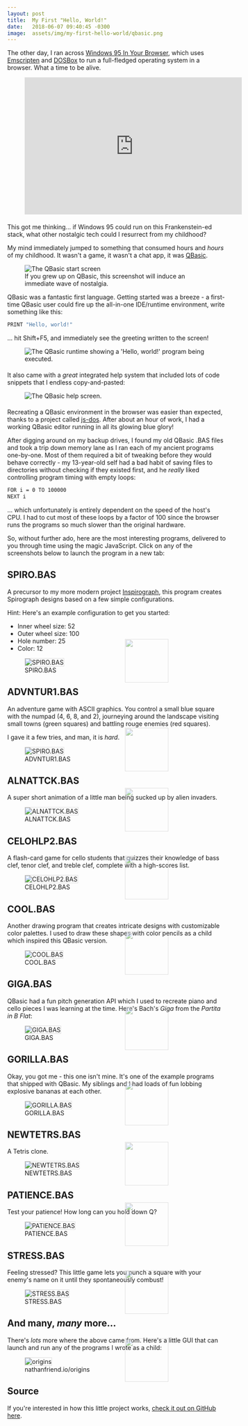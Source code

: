 ```yaml
---
layout: post
title:  My First "Hello, World!"
date:   2018-06-07 09:40:45 -0300
image:  assets/img/my-first-hello-world/qbasic.png
---
```


The other day, I ran across [Windows 95 In Your Browser](https://win95.ajf.me/), which uses [Emscripten](https://github.com/kripken/emscripten) and [DOSBox](https://www.dosbox.com/download.php?main=1) to run a full-fledged operating system in a browser. What a time to be alive.

<figure style="margin-bottom: 20px;">
    <iframe width="500" height="315" src="https://www.youtube.com/embed/qu32fBkiHFE" frameborder="0" allow="autoplay; encrypted-media" allowfullscreen></iframe>
</figure>

This got me thinking... if Windows 95 could run on this Frankenstein-ed stack, what other nostalgic tech could I resurrect from my childhood?

My mind immediately jumped to something that consumed hours and _hours_ of my childhood. It wasn't a game, it wasn't a chat app, it was [QBasic](https://en.wikipedia.org/wiki/QBasic).

<figure>
    <img src="{{ 'assets/img/my-first-hello-world/qbasic.png' | relative_url }}" alt="The QBasic start screen" />
    <figcaption>If you grew up on QBasic, this screenshot will induce an immediate wave of nostalgia.</figcaption>
</figure>

QBasic was a fantastic first language. Getting started was a breeze - a first-time QBasic user could fire up the all-in-one IDE/runtime environment, write something like this:

```sh
PRINT "Hello, world!"
```

... hit <span class="keyboard-key">Shift</span>+<span class="keyboard-key">F5</span>, and immediately see the greeting written to the screen!

<figure style="margin-bottom: 20px;">
    <img src="{{ 'assets/img/my-first-hello-world/hello-world.png' | relative_url }}" alt="The QBasic runtime showing a 'Hello, world!' program being executed." />
</figure>

It also came with a _great_ integrated help system that included lots of code snippets that I endless copy-and-pasted:

<figure style="margin-bottom: 20px;">
    <img src="{{ 'assets/img/my-first-hello-world/qbasic-help.png' | relative_url }}" alt="The QBasic help screen." />
</figure>

Recreating a QBasic environment in the browser was easier than expected, thanks to a project called [js-dos](http://js-dos.com/). After about an hour of work, I had a working QBasic editor running in all its glowing blue glory!

After digging around on my backup drives, I found my old QBasic .BAS files and took a trip down memory lane as I ran each of my ancient programs one-by-one. Most of them required a bit of tweaking before they would behave correctly - my 13-year-old self had a bad habit of saving files to directories without checking if they existed first, and he _really_ liked controlling program timing with empty loops:

```sh
FOR i = 0 TO 100000
NEXT i
```

... which unfortunately is entirely dependent on the speed of the host's CPU. I had to cut most of these loops by a factor of 100 since the browser runs the programs so much slower than the original hardware.

So, without further ado, here are the most interesting programs, delivered to you through time using the magic JavaScript. Click on any of the screenshots below to launch the program in a new tab:

## SPIRO.BAS

A precursor to my more modern project [Inspirograph](https://nathanfriend.io/inspirograph), this program creates Spirograph designs based on a few simple configurations.

Hint: Here's an example configuration to get you started:

-   Inner wheel size: 52
-   Outer wheel size: 100
-   Hole number: 25
-   Color: 12

<div class="runnable-program">
    <figure>
        <img src="{{ 'assets/img/my-first-hello-world/spiro.bas-screenshot.png' | relative_url }}" alt="SPIRO.BAS" />
        <figcaption>SPIRO.BAS</figcaption>
    </figure>
    <a class="runnable-program-overlay" href="https://nathanfriend.io/origins?file=SPIRO.BAS" target="_blank">
        <img class="play-button" src="{{ 'assets/img/my-first-hello-world/baseline-play_circle_outline-24px.svg' | relative_url }}" />
    </a>
</div>

## ADVNTUR1.BAS

An adventure game with ASCII graphics. You control a small blue square with the numpad (<span class="keyboard-key">4</span>, <span class="keyboard-key">6</span>, <span class="keyboard-key">8</span>, and <span class="keyboard-key">2</span>), journeying around the landscape visiting small towns (green squares) and battling rouge enemies (red squares).

I gave it a few tries, and man, it is _hard_.

<div class="runnable-program">
    <figure>
        <img src="{{ 'assets/img/my-first-hello-world/advntur1.bas-screenshot.png' | relative_url }}" alt="SPIRO.BAS" />
        <figcaption>ADVNTUR1.BAS</figcaption>
    </figure>
    <a class="runnable-program-overlay" href="https://nathanfriend.io/origins?file=ADVNTUR1.BAS" target="_blank">
        <img class="play-button" src="{{ 'assets/img/my-first-hello-world/baseline-play_circle_outline-24px.svg' | relative_url }}" />
    </a>
</div>

## ALNATTCK.BAS

A super short animation of a little man being sucked up by alien invaders.

<div class="runnable-program">
    <figure>
        <img src="{{ 'assets/img/my-first-hello-world/alnattck.bas-screenshot.png' | relative_url }}" alt="ALNATTCK.BAS" />
        <figcaption>ALNATTCK.BAS</figcaption>
    </figure>
    <a class="runnable-program-overlay" href="https://nathanfriend.io/origins?file=ALNATTCK.BAS" target="_blank">
        <img class="play-button" src="{{ 'assets/img/my-first-hello-world/baseline-play_circle_outline-24px.svg' | relative_url }}" />
    </a>
</div>

## CELOHLP2.BAS

A flash-card game for cello students that quizzes their knowledge of bass clef, tenor clef, and treble clef, complete with a high-scores list.

<div class="runnable-program">
    <figure>
        <img src="{{ 'assets/img/my-first-hello-world/celohlp2.bas-screenshot.png' | relative_url }}" alt="CELOHLP2.BAS" />
        <figcaption>CELOHLP2.BAS</figcaption>
    </figure>
    <a class="runnable-program-overlay dark" href="https://nathanfriend.io/origins?file=CELOHLP2.BAS" target="_blank">
        <img class="play-button" src="{{ 'assets/img/my-first-hello-world/baseline-play_circle_outline-24px-dark.svg' | relative_url }}" />
    </a>
</div>

## COOL.BAS

Another drawing program that creates intricate designs with customizable color palettes. I used to draw these shapes with color pencils as a child which inspired this QBasic version.

<div class="runnable-program">
    <figure>
        <img src="{{ 'assets/img/my-first-hello-world/cool.bas-screenshot.png' | relative_url }}" alt="COOL.BAS" />
        <figcaption>COOL.BAS</figcaption>
    </figure>
    <a class="runnable-program-overlay" href="https://nathanfriend.io/origins?file=COOL.BAS" target="_blank">
        <img class="play-button" src="{{ 'assets/img/my-first-hello-world/baseline-play_circle_outline-24px.svg' | relative_url }}" />
    </a>
</div>

## GIGA.BAS

QBasic had a fun pitch generation API which I used to recreate piano and cello pieces I was learning at the time. Here's Bach's _Giga_ from the _Partita in B Flat_:

<div class="runnable-program">
    <figure>
        <img src="{{ 'assets/img/my-first-hello-world/giga.bas-screenshot.png' | relative_url }}" alt="GIGA.BAS" />
        <figcaption>GIGA.BAS</figcaption>
    </figure>
    <a class="runnable-program-overlay" href="https://nathanfriend.io/origins?file=GIGA.BAS" target="_blank">
        <img class="play-button" src="{{ 'assets/img/my-first-hello-world/baseline-play_circle_outline-24px.svg' | relative_url }}" />
    </a>
</div>

## GORILLA.BAS

Okay, you got me - this one isn't mine. It's one of the example programs that shipped with QBasic. My siblings and I had loads of fun lobbing explosive bananas at each other.

<div class="runnable-program">
    <figure>
        <img src="{{ 'assets/img/my-first-hello-world/gorilla.bas-screenshot.png' | relative_url }}" alt="GORILLA.BAS" />
        <figcaption>GORILLA.BAS</figcaption>
    </figure>
    <a class="runnable-program-overlay" href="https://nathanfriend.io/origins?file=GORILLA.BAS" target="_blank">
        <img class="play-button" src="{{ 'assets/img/my-first-hello-world/baseline-play_circle_outline-24px.svg' | relative_url }}" />
    </a>
</div>

## NEWTETRS.BAS

A Tetris clone.

<div class="runnable-program">
    <figure>
        <img src="{{ 'assets/img/my-first-hello-world/newtetrs.bas-screenshot.png' | relative_url }}" alt="NEWTETRS.BAS" />
        <figcaption>NEWTETRS.BAS</figcaption>
    </figure>
    <a class="runnable-program-overlay" href="https://nathanfriend.io/origins?file=NEWTETRS.BAS" target="_blank">
        <img class="play-button" src="{{ 'assets/img/my-first-hello-world/baseline-play_circle_outline-24px.svg' | relative_url }}" />
    </a>
</div>

## PATIENCE.BAS

Test your patience! How long can you hold down <span class="keyboard-key">Q</span>?

<div class="runnable-program">
    <figure>
        <img src="{{ 'assets/img/my-first-hello-world/patience.bas-screenshot.png' | relative_url }}" alt="PATIENCE.BAS" />
        <figcaption>PATIENCE.BAS</figcaption>
    </figure>
    <a class="runnable-program-overlay" href="https://nathanfriend.io/origins?file=PATIENCE.BAS" target="_blank">
        <img class="play-button" src="{{ 'assets/img/my-first-hello-world/baseline-play_circle_outline-24px.svg' | relative_url }}" />
    </a>
</div>

## STRESS.BAS

Feeling stressed? This little game lets you punch a square with your enemy's name on it until they spontaneously combust!

<div class="runnable-program">
    <figure>
        <img src="{{ 'assets/img/my-first-hello-world/stress.bas-screenshot.png' | relative_url }}" alt="STRESS.BAS" />
        <figcaption>STRESS.BAS</figcaption>
    </figure>
    <a class="runnable-program-overlay" href="https://nathanfriend.io/origins?file=STRESS.BAS" target="_blank">
        <img class="play-button" src="{{ 'assets/img/my-first-hello-world/baseline-play_circle_outline-24px.svg' | relative_url }}" />
    </a>
</div>

## And many, _many_ more...

There's _lots_ more where the above came from. Here's a little GUI that can launch and run any of the programs I wrote as a child:

<div class="runnable-program">
    <figure>
        <img src="{{ 'assets/img/my-first-hello-world/origins-screenshot.png' | relative_url }}" alt="origins" />
        <figcaption>nathanfriend.io/origins</figcaption>
    </figure>
    <a class="runnable-program-overlay" href="https://nathanfriend.io/origins" target="_blank">
        <img class="play-button" src="{{ 'assets/img/my-first-hello-world/baseline-play_circle_outline-24px.svg' | relative_url }}" />
    </a>
</div>

## Source

If you're interested in how this little project works, [check it out on GitHub here](https://github.com/nfriend/origins-host).

<style>
    .runnable-program {
        position: relative;
    }

    .runnable-program figure img {
        border: 1px solid #ddd;
    }

    .runnable-program .runnable-program-overlay {
        position: absolute;
        top: 0;
        bottom: 24px;
        border-radius: 4px;
        padding-right: 2px;
        width: 100%;
    }

    .runnable-program .runnable-program-overlay:hover {
        background: rgba(255, 255, 255, .12);
    }

    .runnable-program .runnable-program-overlay.dark:hover {
        background: rgba(0, 0, 0, .12);
    }

    .runnable-program .runnable-program-overlay .play-button {
        position: relative;
        display: block;
        width: 100px;
        height: 100px;
        margin: 0 auto;
        margin-top: 139px;
        opacity: .5;
        top: 50%;
        margin-top: -50px;
    }

    .runnable-program .runnable-program-overlay:hover .play-button {
        opacity: .8;
    }

    @media (min-width: 760px) and (max-width: 960px) {
        .runnable-program .runnable-program-overlay .play-button {
            margin-left: 271px;
        }
    }
</style>
